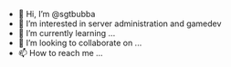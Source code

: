 - 👋 Hi, I’m @sgtbubba
- 👀 I’m interested in server administration and gamedev
- 🌱 I’m currently learning ...
- 💞️ I’m looking to collaborate on ...
- 📫 How to reach me ...

<!---
sgtbubba/sgtbubba is a ✨ special ✨ repository because its `README.md` (this file) appears on your GitHub profile.
You can click the Preview link to take a look at your changes.
--->

